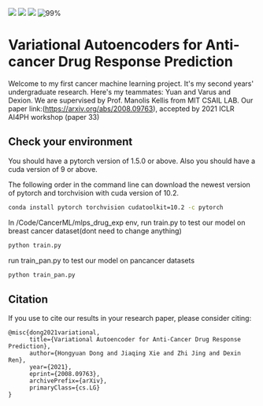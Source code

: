 
![](https://img.shields.io/badge/language-python-orange.svg)
![](https://img.shields.io/badge/license-MIT-000000.svg)
![](https://img.shields.io/badge/github-v1.0.0-519dd9.svg)
![99%](https://progress-bar.dev/99)
# Variational Autoencoders for Anti-cancer Drug Response Prediction
Welcome to my first cancer machine learning project. It's my second years' undergraduate research. Here's my teammates: Yuan and Varus and Dexion. We are supervised by Prof. Manolis Kellis from MIT CSAIL LAB. Our paper link:(https://arxiv.org/abs/2008.09763), accepted by 2021 ICLR AI4PH workshop (paper 33)



## Check your environment
You should have a pytorch version of 1.5.0 or above. Also you should have a cuda version of 9 or above.

The following order in the command line can download the newest version of pytorch and torchvision with cuda version of 10.2. 
```Bash
conda install pytorch torchvision cudatoolkit=10.2 -c pytorch
```
In /Code/CancerML/mlps_drug_exp env, run train.py to test our model on breast cancer dataset(dont need to change anything)
```python
python train.py
```
run train_pan.py to test our model on pancancer datasets
```python
python train_pan.py
```
## Citation
If you use to cite our results in your research paper, please consider citing:
```
@misc{dong2021variational,
      title={Variational Autoencoder for Anti-Cancer Drug Response Prediction}, 
      author={Hongyuan Dong and Jiaqing Xie and Zhi Jing and Dexin Ren},
      year={2021},
      eprint={2008.09763},
      archivePrefix={arXiv},
      primaryClass={cs.LG}
}
```
